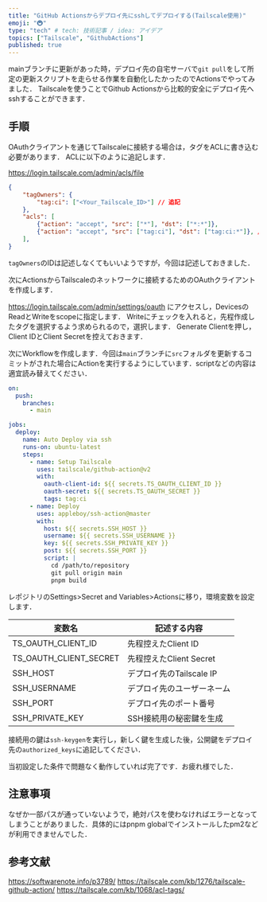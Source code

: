 ```yaml
---
title: "GitHub Actionsからデプロイ先にsshしてデプロイする(Tailscale使用)"
emoji: "🚇"
type: "tech" # tech: 技術記事 / idea: アイデア
topics: ["Tailscale", "GithubActions"]
published: true
---
```


mainブランチに更新があった時，デプロイ先の自宅サーバで`git pull`をして所定の更新スクリプトを走らせる作業を自動化したかったのでActionsでやってみました．
Tailscaleを使うことでGithub Actionsから比較的安全にデプロイ先へsshすることができます．

## 手順

OAuthクライアントを通じてTailscaleに接続する場合は，タグをACLに書き込む必要があります．
ACLに以下のように追記します．

https://login.tailscale.com/admin/acls/file

```json
{
    "tagOwners": {
        "tag:ci": ["<Your_Tailscale_ID>"] // 追記
    },
    "acls": [
        {"action": "accept", "src": ["*"], "dst": ["*:*"]},
        {"action": "accept", "src": ["tag:ci"], "dst": ["tag:ci:*"]}, // 追記
    ],
}
```

`tagOwners`のIDは記述しなくてもいいようですが，今回は記述しておきました．

次にActionsからTailscaleのネットワークに接続するためのOAuthクライアントを作成します．

https://login.tailscale.com/admin/settings/oauth にアクセスし，DevicesのReadとWriteをscopeに指定します．
Writeにチェックを入れると，先程作成したタグを選択するよう求められるので，選択します．
Generate Clientを押し，Client IDとClient Secretを控えておきます．

次にWorkflowを作成します．今回は`main`ブランチに`src`フォルダを更新するコミットがされた場合にActionを実行するようにしています．scriptなどの内容は適宜読み替えてください．

```yml:.github/workflows/action.yml
on:
  push:
    branches:
      - main

jobs:
  deploy:
    name: Auto Deploy via ssh
    runs-on: ubuntu-latest
    steps:
      - name: Setup Tailscale
        uses: tailscale/github-action@v2
        with:
          oauth-client-id: ${{ secrets.TS_OAUTH_CLIENT_ID }}
          oauth-secret: ${{ secrets.TS_OAUTH_SECRET }}
          tags: tag:ci
      - name: Deploy
        uses: appleboy/ssh-action@master
        with:
          host: ${{ secrets.SSH_HOST }}
          username: ${{ secrets.SSH_USERNAME }}
          key: ${{ secrets.SSH_PRIVATE_KEY }}
          post: ${{ secrets.SSH_PORT }}
          script: |
            cd /path/to/repository
            git pull origin main
            pnpm build
```

レポジトリのSettings>Secret and Variables>Actionsに移り，環境変数を設定します．

| 変数名  | 記述する内容   |
|-------------- | -------------- |
| TS_OAUTH_CLIENT_ID | 先程控えたClient ID     |
| TS_OAUTH_CLIENT_SECRET | 先程控えたClient Secret     |
| SSH_HOST | デプロイ先のTailscale IP |
| SSH_USERNAME | デプロイ先のユーザーネーム |
| SSH_PORT | デプロイ先のポート番号 |
| SSH_PRIVATE_KEY | SSH接続用の秘密鍵を生成 |

接続用の鍵は`ssh-keygen`を実行し，新しく鍵を生成した後，公開鍵をデプロイ先の`authorized_keys`に追記してください．

当初設定した条件で問題なく動作していれば完了です．お疲れ様でした．

## 注意事項

なぜか一部パスが通っていないようで，絶対パスを使わなければエラーとなってしまうことがありました．具体的にはpnpm globalでインストールしたpm2などが利用できませんでした．

## 参考文献

https://softwarenote.info/p3789/
https://tailscale.com/kb/1276/tailscale-github-action/
https://tailscale.com/kb/1068/acl-tags/
